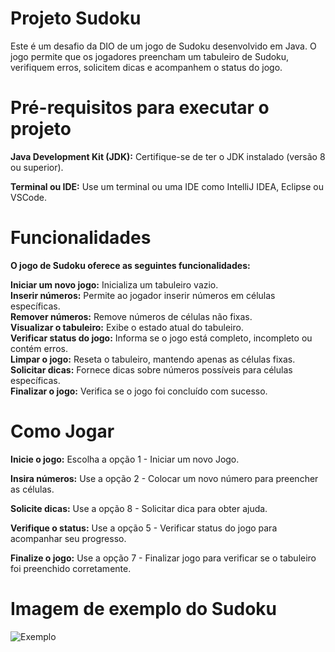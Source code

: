 # Projeto Sudoku
Este é um desafio da DIO de um jogo de Sudoku desenvolvido em Java. O jogo permite que os jogadores preencham um tabuleiro de Sudoku, verifiquem erros, solicitem dicas e acompanhem o status do jogo.

# Pré-requisitos para executar o projeto
**Java Development Kit (JDK):** Certifique-se de ter o JDK instalado (versão 8 ou superior).

**Terminal ou IDE:** Use um terminal ou uma IDE como IntelliJ IDEA, Eclipse ou VSCode.

# Funcionalidades
**O jogo de Sudoku oferece as seguintes funcionalidades:**

**Iniciar um novo jogo:** Inicializa um tabuleiro vazio.</br>
**Inserir números:** Permite ao jogador inserir números em células específicas.</br>
**Remover números:** Remove números de células não fixas.</br>
**Visualizar o tabuleiro:** Exibe o estado atual do tabuleiro.</br>
**Verificar status do jogo:** Informa se o jogo está completo, incompleto ou contém erros.</br>
**Limpar o jogo:** Reseta o tabuleiro, mantendo apenas as células fixas.</br>
**Solicitar dicas:** Fornece dicas sobre números possíveis para células específicas.</br>
**Finalizar o jogo:** Verifica se o jogo foi concluído com sucesso.</br>

# Como Jogar
**Inicie o jogo:** Escolha a opção 1 - Iniciar um novo Jogo.

**Insira números:** Use a opção 2 - Colocar um novo número para preencher as células.

**Solicite dicas:** Use a opção 8 - Solicitar dica para obter ajuda.

**Verifique o status:** Use a opção 5 - Verificar status do jogo para acompanhar seu progresso.

**Finalize o jogo:** Use a opção 7 - Finalizar jogo para verificar se o tabuleiro foi preenchido corretamente.

# Imagem de exemplo do Sudoku
![Exemplo](https://github.com/user-attachments/assets/25e73260-67d7-4e5c-9917-b89769f1de8d)
